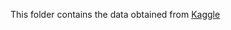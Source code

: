 This folder contains the data obtained from [Kaggle](https://www.kaggle.com/grassknoted/asl-alphabet)
